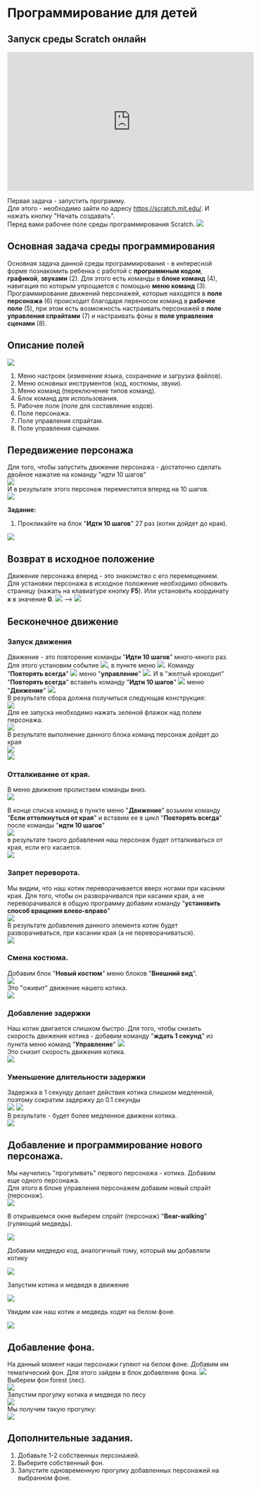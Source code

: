 # Программирование для детей
## Запуск среды Scratch онлайн
<iframe width="560" height="315" src="https://www.youtube.com/embed/cxiDB9-ZOec" title="YouTube video player" frameborder="0" allow="accelerometer; autoplay; clipboard-write; encrypted-media; gyroscope; picture-in-picture" allowfullscreen></iframe>

Первая задача - запустить программу.  
Для этого - необходимо зайти по адресу <a href = "https://scratch.mit.edu/">https://scratch.mit.edu/</a>. И нажать кнопку "Начать создавать".  
Перед вами рабочее поле среды программирования Scratch.
<img src = "./img/scratch01.jpg">  
## Основная задача среды программирования
Основная задача данной среды программирования - в интересной форме познакомить ребенка с работой с **программным кодом**, **графикой**, **звуками** (2).
Для этого есть команды в **блоке команд** (4), навигация по которым упрощается с помощью **меню команд** (3).
Программирование движений персонажей, которые находятся в **поле персонажа** (6) происходит благодаря переносом команд в **рабочее поле** (5), при этом есть возможность настраивать персонажей в **поле управления спрайтами** (7) и настраивать фоны в **поле управления сценами** (8).


## Описание полей
<img src = "./img/scratch02.jpg">  

1. Меню настроек (изменение языка, сохранение и загрузка файлов).   
2. Меню основных инструментов (код, костюмы, звуки).   
3. Меню команд (переключение типов команд).   
4. Блок команд для использования.   
5. Рабочее поле (поле для составление кодов).   
6. Поле персонажа.   
7. Поле управления спрайтам.   
8. Поле управления сценами.   

## Передвижение персонажа
Для того, чтобы запустить движение персонажа - достаточно сделать двойное нажатие на команду "идти 10 шагов"  
<img src = "./img/scratch03.jpg">  
И в результате этого персонаж переместится вперед на 10 шагов.  
<img src = "./img/scratch04.jpg">  

**Задание:**
1. Прокликайте на блок "**Идти 10 шагов**" 27 раз (котик дойдет до края).  
<img src = "./img/scratch05.jpg">  

## Возврат в исходное положение
Движение персонажа вперед - это знакомство с его перемещением.  
Для установки персонажа в исходное положение необходимо обновить страницу (нажать на клавиатуре кнопку **F5**). Или установить координату **x** в значение **0**.
<img src = "./img/scratch06.jpg">  -->  <img src = "./img/scratch07.jpg">  

## Бесконечное движение
### Запуск движения
Движение - это повторение команды "**Идти 10 шагов**" много-много раз. Для этого установим событие <img src = "./img/scratch09.jpg">, в пункте меню <img src = "./img/scratch08.jpg">. Команду "**Повторять всегда**" <img src = "./img/scratch10.jpg"> меню "**управление**" <img src = "./img/scratch11.jpg">. И в "желтый крокодил" "**Повторять всегда**" вставить команду "**Идти 10 шагов**" <img src = "./img/scratch12.jpg"> меню "**Движение**" <img src = "./img/scratch13.jpg">.  
В результате сбора должна получиться следующая конструкция:  
<img src = "./img/scratch14.jpg">  
Для ее запуска необходимо нажать зеленой флажок над полем персонажа.  
<img src = "./img/scratch15.jpg">  
В результате выполнение данного блока команд персонаж дойдет до края  
<img src = "./img/scratch05.jpg">  
<img src = "./img/scratch01.gif">  

### Отталкивание от края.
В меню движение пролистаем команды вниз.  
<img src = "./img/scratch16.jpg">  

В конце списка команд в пункте меню "**Движение**" возьмем команду "**Если оттолкнуться от края**" и вставим ее в цикл "**Повторять всегда**" после команды "**идти 10 шагов**"  
<img src = "./img/scratch17.jpg">  
в результате такого добавления наш персонаж будет отталкиваться от края, если его касается.  
<img src = "./img/scratch02.gif">  

### Запрет переворота.
Мы видим, что наш котик переворачивается вверх ногами при касании края. Для того, чтобы он разворачивался при касании края, а не переворачивался в общую программу добавим команду "**установить способ вращения влево-вправо**"  
<img src = "./img/scratch18.jpg">  
В результате добавления данного элемента котик будет разворачиваться, при касании края (а не переворачиваться).  
<img src = "./img/scratch03.gif">  

### Смена костюма.
Добавим блок "**Новый костюм**" меню блоков "**Внешний вид**".  
<img src = "./img/scratch19.jpg">  
Это "оживит" движение нашего котика.  
<img src = "./img/scratch04.gif">  

### Добавление задержки
Наш котик двигается слишком быстро. Для того, чтобы снизить скорость движения котика - добавим команду "**ждать 1 секунд**" из пункта меню команд "**Управление**"
<img src = "./img/scratch20.jpg">  
Это снизит скорость движения котика.  
<img src = "./img/scratch05.gif">  

### Уменьшение длительности задержки
Задержка в 1 секунду делает действия котика слишком медленной, поэтому сократим задержку до 0.1 секунды  
<img src = "./img/scratch21.jpg">  <img src = "./img/scratch22.jpg">   
В результате - будет более медленное движени котика.  
<img src = "./img/scratch06.gif">  


## Добавление и программирование нового персонажа.
Мы научились "прогуливать" первого персонажа - котика. Добавим еще одного персонажа.  
Для этого в блоке управления персонажем добавим новый спрайт (персонаж).  
<img src = "./img/scratch23.jpg">  

В открывшемся окне выберем спрайт (персонаж) "**Bear-walking**" (гуляющий медведь).

<img src = "./img/scratch24.jpg">  

Добавим медведю код, аналогичный тому, который мы добавляли котику

<img src = "./img/scratch25.jpg">  

Запустим котика и медведя в движение

<img src = "./img/scratch26.jpg">  

Увидим как наш котик и медведь ходят на белом фоне.  

<img src = "./img/scratch07.gif">  

## Добавление фона.
На данный момент наши персонажи гуляют на белом фоне. Добавим им тематический фон. Для этого зайдем в блок добавление фона.
<img src = "./img/scratch27.jpg">  
Выберем фон forest (лес).  
<img src = "./img/scratch28.jpg">  
Запустим прогулку котика и медведя по лесу  
<img src = "./img/scratch29.jpg">  
Мы получим такую прогулку:  
<img src = "./img/scratch08.gif">  

## Дополнительные задания.

1. Добавьте 1-2 собственных персонажей.
2. Выберите собственный фон.
3. Запустите одновременную прогулку добавленных персонажей на выбранном фоне.


